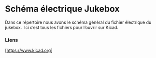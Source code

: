 # Schéma électrique Jukebox

Dans ce répertoire nous avons le schéma général du fichier électrique du jukebox.  Ici c’est tous les fichiers pour l’ouvrir sur Kicad. 



### Liens 

[https://www.kicad.org]
